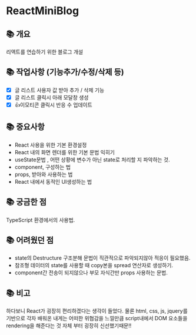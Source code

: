 # ReactMiniBlog

## 📚 개요
리액트를 연습하기 위한 블로그 개설
## 📚 작업사항 (기능추가/수정/삭제 등)
- [x] 글 리스트 사용자 값 받아 추가 / 삭제 기능
- [x] 글 리스트 클릭시 아래 모달창 생성
- [x] 👍이모티콘 클릭시 반응 수 업데이트

## 📚 중요사항
- React 사용을 위한 기본 환경설정
- React 내의 화면 렌더를 위한 기본 문법 익히기
- useState문법 , 어떤 상황에 변수가 아닌 state로 처리할 지 파악하는 것. 
- component, 구성하는 법
- props, 받아와 사용하는 법
- React 내에서 동적인 UI생성하는 법

## 📚 궁금한 점
TypeScript 환경에서의 사용법. 

## 📚 어려웠던 점
- state의 Destructure 구조분해 문법이 직관적으로 파악되지않아 적응이 필요했음. 
- 참조형 데이터의 state를 사용할 때 copy본을 spread 연산자로 생성하기.
- component간 전송이 되지않으나 부모 자식간만 props 사용하는 문법.

## 📚 비고
하다보니 React가 굉장히 편리하겠다는 생각이 들었다. 
물론 html, css, js, jquery를 기반으로 각자 배워온 내게는 어떠한 위협감을 느낄만큼
script내에서 DOM 요소들을 rendering을 해준다는 것 자체 부터 굉장히 신선했기때문!!
